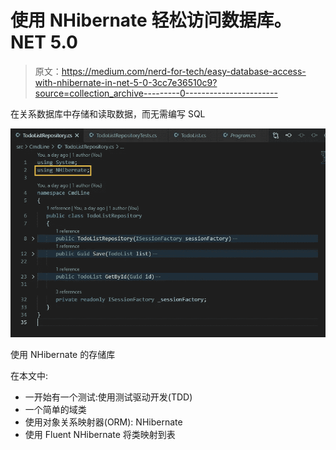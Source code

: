 # 使用 NHibernate 轻松访问数据库。NET 5.0

> 原文：<https://medium.com/nerd-for-tech/easy-database-access-with-nhibernate-in-net-5-0-3cc7e36510c9?source=collection_archive---------0----------------------->

在关系数据库中存储和读取数据，而无需编写 SQL

![](img/203586b6072f9887414d2b4f9a0fe261.png)

使用 NHibernate 的存储库

在本文中:

*   一开始有一个测试:使用测试驱动开发(TDD)
*   一个简单的域类
*   使用对象关系映射器(ORM): NHibernate
*   使用 Fluent NHibernate 将类映射到表
